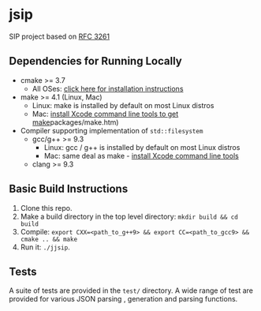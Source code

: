 # jsip
SIP project based on [RFC 3261](https://tools.ietf.org/html/rfc3261) 

## Dependencies for Running Locally
* cmake >= 3.7
  * All OSes: [click here for installation instructions](https://cmake.org/install/)
* make >= 4.1 (Linux, Mac)
  * Linux: make is installed by default on most Linux distros
  * Mac: [install Xcode command line tools to get make](https://developer.apple.com/xcode/features/)packages/make.htm)
* Compiler supporting implementation of `std::filesystem`
  * gcc/g++ >= 9.3
    * Linux: gcc / g++ is installed by default on most Linux distros
    * Mac: same deal as make - [install Xcode command line tools](https://developer.apple.com/xcode/features/)
  * clang >= 9.3
## Basic Build Instructions

1. Clone this repo.
2. Make a build directory in the top level directory: `mkdir build && cd build`
3. Compile: `export CXX=<path_to_g++9> && export CC=<path_to_gcc9> && cmake .. && make`
4. Run it: `./jjsip`.

## Tests
A suite of tests are provided in the `test/` directory. A wide range of test are provided for various JSON parsing , generation and parsing functions.


